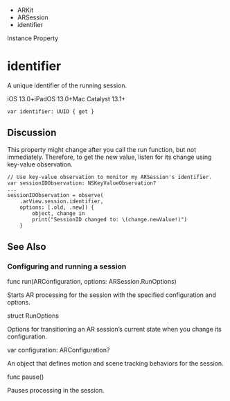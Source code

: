 

- ARKit
- ARSession
-  identifier 

Instance Property

# identifier

A unique identifier of the running session.

iOS 13.0+iPadOS 13.0+Mac Catalyst 13.1+

``` source
var identifier: UUID { get }
```

## Discussion

This property might change after you call the run function, but not immediately. Therefore, to get the new value, listen for its change using key-value observation.

```
// Use key-value observation to monitor my ARSession's identifier.
var sessionIDObservation: NSKeyValueObservation?
...
sessionIDObservation = observe(
    .arView.session.identifier,
    options: [.old, .new]) { 
        object, change in
        print("SessionID changed to: \(change.newValue!)")
    }
```

## See Also

### Configuring and running a session

func run(ARConfiguration, options: ARSession.RunOptions)

Starts AR processing for the session with the specified configuration and options.

struct RunOptions

Options for transitioning an AR session’s current state when you change its configuration.

var configuration: ARConfiguration?

An object that defines motion and scene tracking behaviors for the session.

func pause()

Pauses processing in the session.

